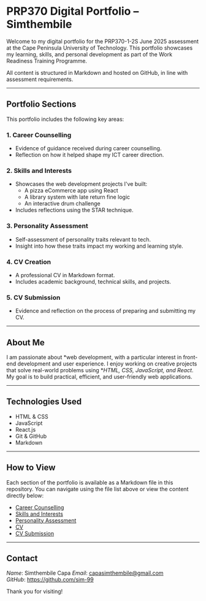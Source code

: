 # PRP370 Digital Portfolio – Simthembile

Welcome to my digital portfolio for the PRP370-1-2S June 2025 assessment at the Cape Peninsula University of Technology. This portfolio showcases my learning, skills, and personal development as part of the Work Readiness Training Programme.

All content is structured in Markdown and hosted on GitHub, in line with assessment requirements.

---

## Portfolio Sections

This portfolio includes the following key areas:

### 1. Career Counselling
- Evidence of guidance received during career counselling.
- Reflection on how it helped shape my ICT career direction.

### 2. Skills and Interests
- Showcases the web development projects I've built:
  - A pizza eCommerce app using React
  - A library system with late return fine logic
  - An interactive drum challenge
- Includes reflections using the STAR technique.

### 3. Personality Assessment
- Self-assessment of personality traits relevant to tech.
- Insight into how these traits impact my working and learning style.

### 4. CV Creation
- A professional CV in Markdown format.
- Includes academic background, technical skills, and projects.

### 5. CV Submission
- Evidence and reflection on the process of preparing and submitting my CV.

---

## About Me

I am passionate about *web development, with a particular interest in front-end development and user experience. I enjoy working on creative projects that solve real-world problems using **HTML, CSS, JavaScript, and React*. My goal is to build practical, efficient, and user-friendly web applications.

---

## Technologies Used

- HTML & CSS
- JavaScript
- React.js
- Git & GitHub
- Markdown

---

## How to View

Each section of the portfolio is available as a Markdown file in this repository. You can navigate using the file list above or view the content directly below:

- [Career Counselling](career-counselling.md)
- [Skills and Interests](skills-interests.md)
- [Personality Assessment](personality-assessment.md)
- [CV](cv.md)
- [CV Submission](cv-submission.md)

---

## Contact

*Name*: Simthembile  Capa
*Email*: capasimthembile@gmail.com  
*GitHub*: [https://github.com/sim-99 ](https://github.com/sim-99 )

Thank you for visiting!
